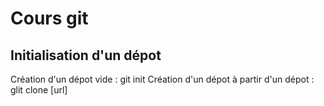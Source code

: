 # Cours git


## Initialisation d'un dépot

Création d'un dépot vide : git init
Création d'un dépot à partir d'un dépot : glit clone [url]
